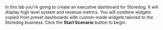 In this lab you're going to create an executive dashboard for Storedog. It will display high level system and revenue metrics. You will combine widgets copied from preset dashboards with custom-made widgets tailored to the Storedog business.  Click the **Start Scenario** button to begin.